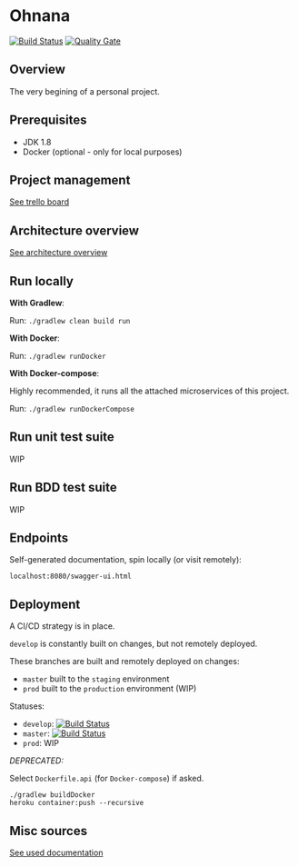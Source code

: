 # Ohnana
[![Build Status](https://travis-ci.org/hahleung/ohnana-whats.svg?branch=master)](https://travis-ci.org/hahleung/ohnana-whats)
[![Quality Gate](https://sonarcloud.io/api/badges/gate?key=ohnana:ohnana-whats)](https://sonarcloud.io/api/badges/gate?key=ohnana:ohnana-whats)

## Overview

The very begining of a personal project.

## Prerequisites

- JDK 1.8
- Docker (optional - only for local purposes)

## Project management

[See trello board](https://trello.com/b/J03PJN1p)

## Architecture overview

[See architecture overview](https://github.com/hahleung/ohnana-whats/wiki/Architecture)

## Run locally

**With Gradlew**:

Run: `./gradlew clean build run`

**With Docker**:

Run: `./gradlew runDocker`

**With Docker-compose**:

Highly recommended, it runs all the attached microservices of this project.

Run: `./gradlew runDockerCompose`

## Run unit test suite

WIP

## Run BDD test suite

WIP

## Endpoints

Self-generated documentation, spin locally (or visit remotely):
```
localhost:8080/swagger-ui.html
```

## Deployment

A CI/CD strategy is in place.

`develop` is constantly built on changes, but not remotely deployed.

These branches are built and remotely deployed on changes:
- `master` built to the `staging` environment
- `prod` built to the `production` environment (WIP)

Statuses:
- `develop`: [![Build Status](https://travis-ci.org/hahleung/ohnana-whats.svg?branch=develop)](https://travis-ci.org/hahleung/ohnana-whats)
- `master`: [![Build Status](https://travis-ci.org/hahleung/ohnana-whats.svg?branch=master)](https://travis-ci.org/hahleung/ohnana-whats)
- `prod`: WIP

_DEPRECATED:_

Select `Dockerfile.api` (for `Docker-compose`) if asked.

```
./gradlew buildDocker
heroku container:push --recursive
```

## Misc sources

[See used documentation](https://github.com/hahleung/ohnana-whats/wiki/Documentation)

